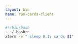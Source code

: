 ```yaml
---
layout: bin
name: run-cards-client
---
```


```sh
#!/bin/bash
. ~/.bashrc
xterm -e " sleep 0.1; cards $1"
```
